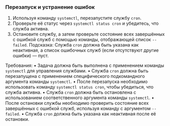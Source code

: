 
### Перезапуск и устранение ошибок

1. Используя команду `systemctl`, перезапустите службу `cron`.
2. Проверьте её статус через `systemctl status cron` и убедитесь, что служба активна.
3. Остановите службу, а затем проверьте состояние всех завершённых с ошибкой служб с помощью команды, отображающей список `--failed`.
   Подсказка: Служба `cron` должна быть указана как неактивная, а список ошибочных служб (если отсутствуют другие ошибки) — пуст.

Требования:
•	Задача должна быть выполнена с применением команды `systemctl` для управления службами.
•	Служба `cron` должна быть перезапущена с применением специфического подкомандного аргумента команды `systemctl`.
•	После перезапуска необходимо использовать команду `systemctl status cron`, чтобы убедиться, что служба активна.
•	Служба `cron` должна быть остановлена с использованием соответственного аргумента команды `systemctl`.
•	После остановки службы необходимо проверить состояние всех завершённых с ошибкой служб, используя команду с аргументом `--failed`.
•	Служба `cron` должна быть указана как неактивная после её остановки.
